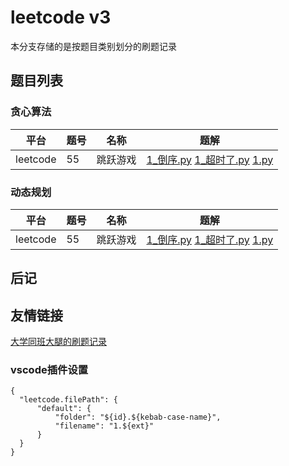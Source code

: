 # leetcode v3

本分支存储的是按题目类别划分的刷题记录

## 题目列表


### 贪心算法

| 平台 | 题号 | 名称 | 题解 |
|--|--|--|--|
|leetcode|55|跳跃游戏|[1_倒序.py](code/leetcode.55.跳跃游戏/1_倒序.py) [1_超时了.py](code/leetcode.55.跳跃游戏/1_超时了.py) [1.py](code/leetcode.55.跳跃游戏/1.py) |


### 动态规划

| 平台 | 题号 | 名称 | 题解 |
|--|--|--|--|
|leetcode|55|跳跃游戏|[1_倒序.py](code/leetcode.55.跳跃游戏/1_倒序.py) [1_超时了.py](code/leetcode.55.跳跃游戏/1_超时了.py) [1.py](code/leetcode.55.跳跃游戏/1.py) |


## 后记

## 友情链接

[大学同班大腿的刷题记录](https://github.com/OneForward/LeetCode)

### vscode插件设置

````
{
  "leetcode.filePath": {
      "default": {
          "folder": "${id}.${kebab-case-name}",
          "filename": "1.${ext}"
      }
  }
}
````

